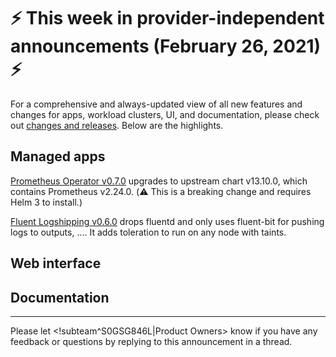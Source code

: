 # :zap: This week in provider-independent announcements (February 26, 2021) :zap:

For a comprehensive and always-updated view of all new features and changes for apps, workload clusters, UI, and documentation, please check out [changes and releases](https://docs.giantswarm.io/changes/). Below are the highlights.

## Managed apps

[Prometheus Operator v0.7.0](https://docs.giantswarm.io/changes/managed-apps/prometheus-operator-app/v0.7.0/) upgrades to upstream chart v13.10.0, which contains Prometheus v2.24.0. (:warning: This is a breaking change and requires Helm 3 to install.)

[Fluent Logshipping v0.6.0](https://docs.giantswarm.io/changes/playground-apps/fluent-logshipping-app/v0.6.0/) drops fluentd and only uses fluent-bit for pushing logs to outputs, .... It adds toleration to run on any node with taints.

## Web interface



## Documentation



---
Please let <!subteam^S0GSG846L|Product Owners> know if you have any feedback or questions by replying to this announcement in a thread.
